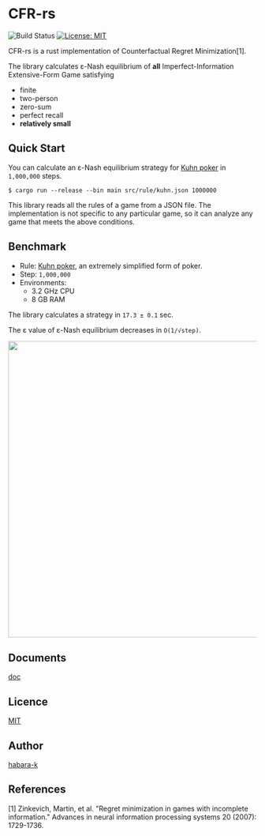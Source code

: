 # CFR-rs

![Build Status](https://github.com/habara-k/cfr-rs/actions/workflows/rust.yml/badge.svg)
[![License: MIT](https://img.shields.io/badge/License-MIT-yellow.svg)](https://opensource.org/licenses/MIT)


CFR-rs is a rust implementation of Counterfactual Regret Minimization[1]. 

The library calculates ε-Nash equilibrium of **all** Imperfect-Information Extensive-Form Game satisfying 
- finite
- two-person
- zero-sum
- perfect recall
- **relatively small**

## Quick Start

You can calculate an ε-Nash equilibrium strategy for [Kuhn poker](https://en.wikipedia.org/wiki/Kuhn_poker) in `1,000,000` steps.
```
$ cargo run --release --bin main src/rule/kuhn.json 1000000
```

This library reads all the rules of a game from a JSON file. 
The implementation is not specific to any particular game, so it can analyze any game that meets the above conditions.


## Benchmark

- Rule: [Kuhn poker](https://en.wikipedia.org/wiki/Kuhn_poker), an extremely simplified form of poker.
- Step: `1,000,000`
- Environments:
  - 3.2 GHz CPU
  - 8 GB RAM

The library calculates a strategy in `17.3 ± 0.1` sec.

The ε value of ε-Nash equilibrium decreases in `O(1/√step)`.
<p align="center">
<img src="https://user-images.githubusercontent.com/34413567/121806896-b9d27f80-cc8c-11eb-876d-7b71f99aef62.png" width="600">
</p>

## Documents

[doc](https://habara-k.github.io/cfr-rs/cfr_rs/)

## Licence

[MIT](https://github.com/habara-k/cfr-rs/blob/main/LICENSE)

## Author

[habara-k](https://github.com/habara-k)

## References

[1] Zinkevich, Martin, et al. "Regret minimization in games with incomplete information." Advances in neural information processing systems 20 (2007): 1729-1736.
